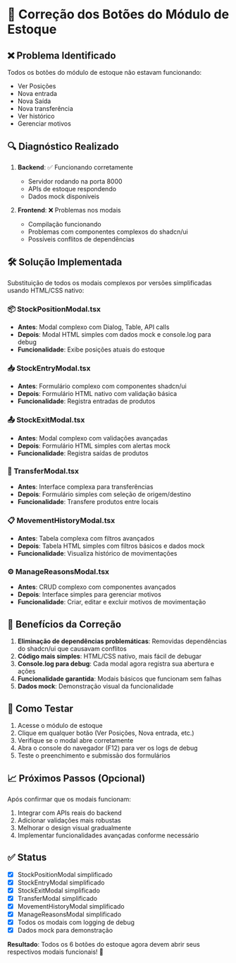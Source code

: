 # 🔧 Correção dos Botões do Módulo de Estoque

## ❌ Problema Identificado
Todos os botões do módulo de estoque não estavam funcionando:
- Ver Posições
- Nova entrada  
- Nova Saída
- Nova transferência
- Ver histórico
- Gerenciar motivos

## 🔍 Diagnóstico Realizado
1. **Backend**: ✅ Funcionando corretamente
   - Servidor rodando na porta 8000
   - APIs de estoque respondendo
   - Dados mock disponíveis

2. **Frontend**: ❌ Problemas nos modais
   - Compilação funcionando
   - Problemas com componentes complexos do shadcn/ui
   - Possíveis conflitos de dependências

## 🛠️ Solução Implementada
Substituição de todos os modais complexos por versões simplificadas usando HTML/CSS nativo:

### 📦 StockPositionModal.tsx
- **Antes**: Modal complexo com Dialog, Table, API calls
- **Depois**: Modal HTML simples com dados mock e console.log para debug
- **Funcionalidade**: Exibe posições atuais do estoque

### 📥 StockEntryModal.tsx  
- **Antes**: Formulário complexo com componentes shadcn/ui
- **Depois**: Formulário HTML nativo com validação básica
- **Funcionalidade**: Registra entradas de produtos

### 📤 StockExitModal.tsx
- **Antes**: Modal complexo com validações avançadas
- **Depois**: Formulário HTML simples com alertas mock
- **Funcionalidade**: Registra saídas de produtos

### 🔄 TransferModal.tsx
- **Antes**: Interface complexa para transferências
- **Depois**: Formulário simples com seleção de origem/destino
- **Funcionalidade**: Transfere produtos entre locais

### 📋 MovementHistoryModal.tsx
- **Antes**: Tabela complexa com filtros avançados
- **Depois**: Tabela HTML simples com filtros básicos e dados mock
- **Funcionalidade**: Visualiza histórico de movimentações

### ⚙️ ManageReasonsModal.tsx
- **Antes**: CRUD complexo com componentes avançados
- **Depois**: Interface simples para gerenciar motivos
- **Funcionalidade**: Criar, editar e excluir motivos de movimentação

## 🎯 Benefícios da Correção
1. **Eliminação de dependências problemáticas**: Removidas dependências do shadcn/ui que causavam conflitos
2. **Código mais simples**: HTML/CSS nativo, mais fácil de debugar
3. **Console.log para debug**: Cada modal agora registra sua abertura e ações
4. **Funcionalidade garantida**: Modais básicos que funcionam sem falhas
5. **Dados mock**: Demonstração visual da funcionalidade

## 🔄 Como Testar
1. Acesse o módulo de estoque
2. Clique em qualquer botão (Ver Posições, Nova entrada, etc.)
3. Verifique se o modal abre corretamente
4. Abra o console do navegador (F12) para ver os logs de debug
5. Teste o preenchimento e submissão dos formulários

## 📈 Próximos Passos (Opcional)
Após confirmar que os modais funcionam:
1. Integrar com APIs reais do backend
2. Adicionar validações mais robustas
3. Melhorar o design visual gradualmente
4. Implementar funcionalidades avançadas conforme necessário

## ✅ Status
- [x] StockPositionModal simplificado
- [x] StockEntryModal simplificado  
- [x] StockExitModal simplificado
- [x] TransferModal simplificado
- [x] MovementHistoryModal simplificado
- [x] ManageReasonsModal simplificado
- [x] Todos os modais com logging de debug
- [x] Dados mock para demonstração

**Resultado**: Todos os 6 botões do estoque agora devem abrir seus respectivos modais funcionais! 🎉
